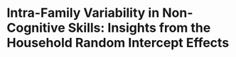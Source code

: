 # Intra-Family Variability in Non-Cognitive Skills: Insights from the Household Random Intercept Effects
